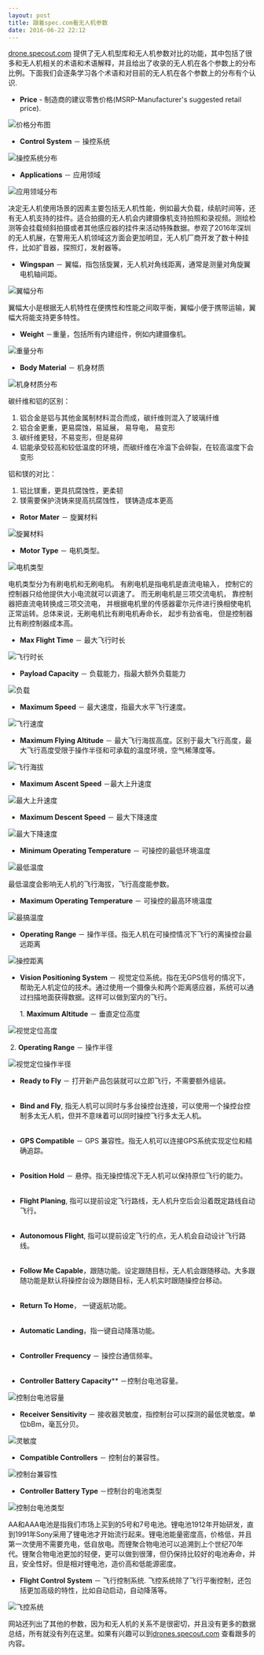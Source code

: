 ```yaml
---
layout: post
title: 跟着spec.com看无人机参数
date: 2016-06-22 22:12
---
```


[drone.specout.com](drone.specout.com) 提供了无人机型库和无人机参数对比的功能，其中包括了很多和无人机相关的术语和术语解释，并且给出了收录的无人机在各个参数上的分布比例。下面我们会逐条学习各个术语和对目前的无人机在各个参数上的分布有个认识.

* **Price** - 制造商的建议零售价格(MSRP-Manufacturer's suggested retail price).

![价格分布图](http://o90dc46kr.bkt.clouddn.com/%E4%BB%B7%E6%A0%BC.png)

<div class="divider"></div>

* **Control System** － 操控系统

![操控系统分布](http://o90dc46kr.bkt.clouddn.com/%E6%93%8D%E4%BD%9C%E7%B3%BB%E7%BB%9F.png)

<div class="divider"></div>

* **Applications** － 应用领域

![应用领域分布](http://o90dc46kr.bkt.clouddn.com/%E5%BA%94%E7%94%A8%E5%9C%BA%E6%99%AF.png)

决定无人机使用场景的因素主要包括无人机性能，例如最大负载，续航时间等，还有无人机支持的挂件。适合拍摄的无人机会内建摄像机支持拍照和录视频。测绘检测等会挂载倾斜拍摄或者其他感应器的挂件来活动特殊数据。参观了2016年深圳的无人机展，在警用无人机领域这方面会更加明显，无人机厂商开发了数十种挂件，比如扩音器，探照灯，发射器等。

<div class="divider"></div>

* **Wingspan** － 翼幅，指包括旋翼，无人机对角线距离，通常是测量对角旋翼电机轴间距。

![翼幅分布](http://o90dc46kr.bkt.clouddn.com/%E7%BF%BC%E5%B9%85.png)

翼幅大小是根据无人机特性在便携性和性能之间取平衡，翼幅小便于携带运输，翼幅大将能支持更多特性。

<div class="divider"></div>

* **Weight** －重量，包括所有内建组件，例如内建摄像机。

![重量分布](http://o90dc46kr.bkt.clouddn.com/%E9%87%8D%E9%87%8F.png)

<div class="divider"></div>

* **Body Material** － 机身材质

![机身材质分布](http://o90dc46kr.bkt.clouddn.com/%E6%9C%BA%E8%BA%AB%E6%9D%90%E8%B4%A8.png)

碳纤维和铝的区别：

1. 铝合金是铝与其他金属制材料混合而成，碳纤维则混入了玻璃纤维
2. 铝合金更重，更易腐蚀，易延展， 易导电， 易变形
3. 碳纤维更轻，不易变形，但是易碎
4. 铝能承受较高和较低温度的环境，而碳纤维在冷温下会碎裂，在较高温度下会变形

铝和镁的对比：

1. 铝比镁重，更具抗腐蚀性，更柔韧
2. 镁需要保护浇铸来提高抗腐蚀性， 镁铸造成本更高

<div class="divider"></div>

* **Rotor Mater** － 旋翼材料

![旋翼材料](http://o90dc46kr.bkt.clouddn.com/%E6%97%8B%E7%BF%BC%E6%9D%90%E6%96%99.png)


<div class="divider"></div>

* **Motor Type** － 电机类型。

![电机类型](http://o90dc46kr.bkt.clouddn.com/%E7%94%B5%E6%9C%BA.png)

电机类型分为有刷电机和无刷电机。 有刷电机是指电机是直流电输入， 控制它的控制器只给他提供大小电流就可以调速了。 而无刷电机是三项交流电机， 靠控制器把直流电转换成三项交流电， 并根据电机里的传感器霍尔元件进行换相使电机正常运转。总体来说，无刷电机比有刷电机寿命长， 起步有劲省电， 但是控制器比有刷控制器成本高。

<div class="divider"></div>

* **Max Flight Time** － 最大飞行时长

![飞行时长](http://o90dc46kr.bkt.clouddn.com/%E9%A3%9E%E8%A1%8C%E6%97%B6%E9%95%BF.png)

<div class="divider"></div>

* **Payload Capacity** － 负载能力，指最大额外负载能力

![负载](http://o90dc46kr.bkt.clouddn.com/%E8%B4%9F%E8%BD%BD%E9%87%8D%E9%87%8F.png)

<div class="divider"></div>

* **Maximum Speed** － 最大速度，指最大水平飞行速度。

![飞行速度](http://o90dc46kr.bkt.clouddn.com/%E9%A3%9E%E8%A1%8C%E9%80%9F%E5%BA%A6.png)

<div class="divider"></div>

* **Maximum Flying Altitude** － 最大飞行海拔高度。区别于最大飞行高度，最大飞行高度受限于操作半径和可承载的温度环境，空气稀薄度等。

![飞行海拔](http://o90dc46kr.bkt.clouddn.com/%E9%A3%9E%E8%A1%8C%E6%B5%B7%E6%8B%94.png)

<div class="divider"></div>

* **Maximum Ascent Speed** －最大上升速度

![最大上升速度](http://o90dc46kr.bkt.clouddn.com/%E4%B8%8A%E5%8D%87%E9%80%9F%E5%BA%A6.png)

<div class="divider"></div>

* **Maximum Descent Speed** － 最大下降速度

![最大下降速度](http://o90dc46kr.bkt.clouddn.com/%E4%B8%8A%E5%8D%87%E9%80%9F%E5%BA%A6.png)

<div class="divider"></div>

* **Minimum Operating Temperature** － 可操控的最低环境温度

![最低温度](http://o90dc46kr.bkt.clouddn.com/%E6%9C%80%E4%BD%8E%E6%B8%A9%E5%BA%A6.png)

最低温度会影响无人机的飞行海拔，飞行高度能参数。

<div class="divider"></div>

* **Maximum Operating Temperature** － 可操控的最高环境温度

![最搞温度](http://o90dc46kr.bkt.clouddn.com/%E6%9C%80%E9%AB%98%E6%B8%A9%E5%BA%A6.png)

<div class="divider"></div>

* **Operating Range** － 操作半径。指无人机在可操控情况下飞行的离操控台最远距离

![操控距离](http://o90dc46kr.bkt.clouddn.com/%E6%93%8D%E6%8E%A7%E8%B7%9D%E7%A6%BB.png)

<div class="divider"></div>

* **Vision Positioning System** － 视觉定位系统。指在无GPS信号的情况下，帮助无人机定位的技术。通过使用一个摄像头和两个距离感应器，系统可以通过扫描地面获得数据。这样可以做到室内的飞行。

  ​1. **Maximum Altitude** － 垂直定位高度

![视觉定位高度](http://o90dc46kr.bkt.clouddn.com/%E8%A7%86%E8%A7%89%E5%AE%9A%E4%BD%8D%E9%AB%98%E5%BA%A6.png)

​  2. **Operating Range** － 操作半径

![视觉定位操作半径](http://o90dc46kr.bkt.clouddn.com/%E8%A7%86%E8%A7%89%E5%AE%9A%E4%BD%8D%E6%93%8D%E4%BD%9C%E5%8D%8A%E5%BE%84.png)

<div class="divider"></div>

* **Ready to Fly** － 打开新产品包装就可以立即飞行，不需要额外组装。<br /><br />
* **Bind and Fly**, 指无人机可以同时与多台操控台连接，可以使用一个操控台控制多太无人机，但并不意味着可以同时操控飞行多太无人机。<br /><br />
* **GPS Compatible** － GPS 兼容性。指无人机可以连接GPS系统实现定位和精确追踪。<br /><br />
* **Position  Hold** － 悬停。指无操控情况下无人机可以保持原位飞行的能力。<br /><br />
* **Flight Planing**, 指可以提前设定飞行路线，无人机升空后会沿着既定路线自动飞行。<br /><br />
* **Autonomous Flight**, 指可以提前设定飞行的点，无人机会自动设计飞行路线。<br /><br />
* **Follow Me Capable**，跟随功能。设定跟随目标，无人机会跟随移动。大多跟随功能是默认将操控台设为跟随目标，无人机实时跟随操控台移动。<br /><br />
* **Return To Home**， 一键返航功能。<br /><br />
* **Automatic Landing**，指一键自动降落功能。<br /><br />
* **Controller Frequency** － 操控台通信频率。<br /><br />


* **Controller Battery Capacity**** －控制台电池容量。

![控制台电池容量](http://o90dc46kr.bkt.clouddn.com/%E6%93%8D%E6%8E%A7%E5%8F%B0%E7%94%B5%E6%B1%A0%E5%AE%B9%E9%87%8F.png)

<div class="divider"></div>

* **Receiver Sensitivity** － 接收器灵敏度，指控制台可以探测的最低灵敏度。单位bBm，毫瓦分贝。

![灵敏度](http://o90dc46kr.bkt.clouddn.com/%E6%8E%A5%E6%94%B6%E5%99%A8%E7%81%B5%E6%95%8F%E5%BA%A6.png)

<div class="divider"></div>

* **Compatible Controllers** － 控制台的兼容性。

![控制台兼容性](http://o90dc46kr.bkt.clouddn.com/%E5%8F%AF%E5%85%BC%E5%AE%B9%E6%8E%A7%E5%88%B6%E5%8F%B0.png)

<div class="divider"></div>

* **Controller Battery Type** －控制台的电池类型

![控制台电池类型](http://o90dc46kr.bkt.clouddn.com/%E6%8E%A7%E5%88%B6%E5%8F%B0%E7%94%B5%E6%B1%A0%E7%B1%BB%E5%9E%8B.png)

AA和AAA电池是指我们市场上买到的5号和7号电池。锂电池1912年开始研发，直到1991年Sony采用了锂电池才开始流行起来。锂电池能量密度高，价格低，并且第一次使用不需要充电，低自放电。而锂聚合物电池可以追溯到上个世纪70年代。锂聚合物电池更加的轻便，更可以做到很薄，但仍保持比较好的电池寿命，并且，安全性好。但是相对锂电池，造价高和低能源密度。

<div class="divider"></div>

* **Flight Control System** － 飞行控制系统. 飞控系统除了飞行平衡控制，还包括更加高级的特性，比如自动启动，自动降落等。

![飞控系统](http://o90dc46kr.bkt.clouddn.com/%E9%A3%9E%E6%8E%A7%E7%B3%BB%E7%BB%9F.png)

<div class="divider"></div>

网站还列出了其他的参数，因为和无人机的关系不是很密切，并且没有更多的数据总结，所有就没有列在这里。如果有兴趣可以到[drones.specout.com](drones.specout.com) 查看跟多的内容。